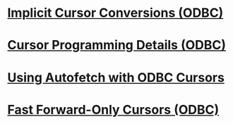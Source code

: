 # [Implicit Cursor Conversions (ODBC)](implicit-cursor-conversions-odbc.md)
# [Cursor Programming Details (ODBC)](cursor-programming-details-odbc.md)
# [Using Autofetch with ODBC Cursors](using-autofetch-with-odbc-cursors.md)
# [Fast Forward-Only Cursors (ODBC)](fast-forward-only-cursors-odbc.md)
